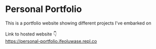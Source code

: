 # Personal Portfolio

This is a portfolio website showing different projects I've embarked on
<br>
<br>
Link to hosted website 👇
<br>
https://personal-portfolio.ifeoluwase.repl.co
